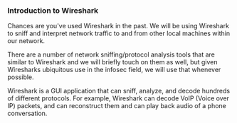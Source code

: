 ### Introduction to Wireshark

Chances are you've used Wireshark in the past. We will be using Wireshark to sniff and interpret network traffic to and from other local machines within our network.

There are a number of network sniffing/protocol analysis tools that are similar to Wireshark and we will briefly touch on them as well, but given Wiresharks ubiquitous use in the infosec field, we will use that whenever possible.



Wireshark is a GUI application that can sniff, analyze, and decode hundreds of different protocols. For example, Wireshark can decode VoIP \(Voice over IP\) packets, and can reconstruct them and can play back audio of a phone conversation.



